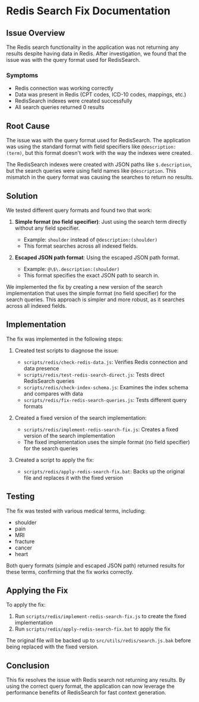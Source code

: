 # Redis Search Fix Documentation

## Issue Overview

The Redis search functionality in the application was not returning any results despite having data in Redis. After investigation, we found that the issue was with the query format used for RedisSearch.

### Symptoms

- Redis connection was working correctly
- Data was present in Redis (CPT codes, ICD-10 codes, mappings, etc.)
- RedisSearch indexes were created successfully
- All search queries returned 0 results

## Root Cause

The issue was with the query format used for RedisSearch. The application was using the standard format with field specifiers like `@description:(term)`, but this format doesn't work with the way the indexes were created.

The RedisSearch indexes were created with JSON paths like `$.description`, but the search queries were using field names like `@description`. This mismatch in the query format was causing the searches to return no results.

## Solution

We tested different query formats and found two that work:

1. **Simple format (no field specifier)**: Just using the search term directly without any field specifier.
   - Example: `shoulder` instead of `@description:(shoulder)`
   - This format searches across all indexed fields.

2. **Escaped JSON path format**: Using the escaped JSON path format.
   - Example: `@\$\.description:(shoulder)`
   - This format specifies the exact JSON path to search in.

We implemented the fix by creating a new version of the search implementation that uses the simple format (no field specifier) for the search queries. This approach is simpler and more robust, as it searches across all indexed fields.

## Implementation

The fix was implemented in the following steps:

1. Created test scripts to diagnose the issue:
   - `scripts/redis/check-redis-data.js`: Verifies Redis connection and data presence
   - `scripts/redis/test-redis-search-direct.js`: Tests direct RedisSearch queries
   - `scripts/redis/check-index-schema.js`: Examines the index schema and compares with data
   - `scripts/redis/fix-redis-search-queries.js`: Tests different query formats

2. Created a fixed version of the search implementation:
   - `scripts/redis/implement-redis-search-fix.js`: Creates a fixed version of the search implementation
   - The fixed implementation uses the simple format (no field specifier) for the search queries

3. Created a script to apply the fix:
   - `scripts/redis/apply-redis-search-fix.bat`: Backs up the original file and replaces it with the fixed version

## Testing

The fix was tested with various medical terms, including:
- shoulder
- pain
- MRI
- fracture
- cancer
- heart

Both query formats (simple and escaped JSON path) returned results for these terms, confirming that the fix works correctly.

## Applying the Fix

To apply the fix:

1. Run `scripts/redis/implement-redis-search-fix.js` to create the fixed implementation
2. Run `scripts/redis/apply-redis-search-fix.bat` to apply the fix

The original file will be backed up to `src/utils/redis/search.js.bak` before being replaced with the fixed version.

## Conclusion

This fix resolves the issue with Redis search not returning any results. By using the correct query format, the application can now leverage the performance benefits of RedisSearch for fast context generation.